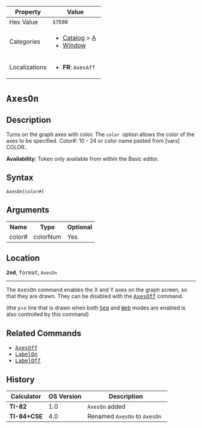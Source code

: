 | Property      | Value |
|---------------|-------|
| Hex Value     | `$7E08`|
| Categories    | <ul><li>[Catalog](<../categories/Catalog.md>) > [A](<../categories/Catalog.md#A>)</li><li>[Window](<../categories/Window.md>)</li></ul> |
| Localizations | <ul><li><b>FR</b>: `AxesAff `</li></ul> |

# `AxesOn `

## Description
Turns on the graph axes with color. The `color `option allows the color of the axes to be specified.
Color#: 10 - 24 or color name pasted from [vars] COLOR..


<b>Availability</b>: Token only available from within the Basic editor.

## Syntax
`AxesOn[color#]`

## Arguments
<table>
<tr><th>Name</th><th>Type</th><th>Optional</th></tr>

<tr><td>color#</td><td>colorNum</td><td>Yes</td></tr>

</table>

## Location
<tt><kbd><b>2nd</b></kbd></tt>, <kbd>format</kbd>, `AxesOn`
<hr>

The <tt>AxesOn</tt> command enables the X and Y axes on the graph screen, so that they are drawn. They can be disabled with the <tt><a href="AxesOff.md">AxesOff</a></tt> command.

(the y=x line that is drawn when both <tt><a href="Seq.md">Seq</a></tt> and <tt><a href="Web.md">Web</a></tt> modes are enabled is also controlled by this command)

## Related Commands

*   <tt><a href="AxesOff.md">AxesOff</a></tt>
*   <tt><a href="LabelOn.md">LabelOn</a></tt>
*   <tt><a href="LabelOff.md">LabelOff</a></tt>

## History
| Calculator | OS Version | Description |
|------------|------------|-------------|
| <b>TI-82</b> | 1.0 | `AxesOn` added |
| <b>TI-84+CSE</b> | 4.0 | Renamed `AxesOn` to `AxesOn `


